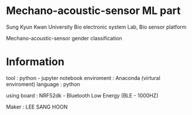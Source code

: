 # Mechano-acoustic-sensor ML part

Sung Kyun Kwan University Bio electronic system Lab, Bio sensor platform

Mechano-acoustic-sensor gender classification

# Information

tool : python - jupyter notebook
enviroment : Anaconda (virtural enviroment)
language : python

using board : NRF52dk - Bluetooth Low Energy (BLE - 1000HZ)

Maker : LEE SANG HOON
